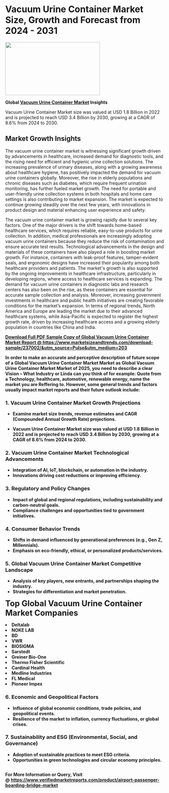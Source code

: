 <H1>Vacuum Urine Container Market Size, Growth and Forecast from 2024 - 2031</H1><img class="aligncenter size-medium wp-image-584254" src="https://thirdeyenews.in/wp-content/uploads/2024/09/Global-Market-Research-300x168.jpeg" alt="" width="300" height="168" /><p><strong>Global&nbsp;<a href="https://www.marketsizeandtrends.com/download-sample/237002/&amp;utm_source=Pulse&amp;utm_medium=203">Vacuum Urine Container Market</a> Insights</strong></p><p>Vacuum Urine Container Market size was valued at USD 1.8 Billion in 2022 and is projected to reach USD 3.4 Billion by 2030, growing at a CAGR of 8.6% from 2024 to 2030.</p><p><h2>Market Growth Insights</h2> <p>The vacuum urine container market is witnessing significant growth driven by advancements in healthcare, increased demand for diagnostic tools, and the rising need for efficient and hygienic urine collection solutions. The increasing prevalence of urinary diseases, along with a growing awareness about healthcare hygiene, has positively impacted the demand for vacuum urine containers globally. Moreover, the rise in elderly populations and chronic diseases such as diabetes, which require frequent urination monitoring, has further fueled market growth. The need for portable and user-friendly urine collection systems in both hospitals and home care settings is also contributing to market expansion. The market is expected to continue growing steadily over the next few years, with innovations in product design and material enhancing user experience and safety.</p> <p><strong><a href="#"></a></strong></p> <p>The vacuum urine container market is growing rapidly due to several key factors. One of the major drivers is the shift towards home-based healthcare services, which requires reliable, easy-to-use products for urine collection. In addition, medical professionals are increasingly adopting vacuum urine containers because they reduce the risk of contamination and ensure accurate test results. Technological advancements in the design and materials of these containers have also played a role in boosting market growth. For instance, containers with leak-proof features, tamper-evident seals, and ergonomic designs have increased their popularity among both healthcare providers and patients. The market's growth is also supported by the ongoing improvements in healthcare infrastructure, particularly in developing regions, where access to healthcare services is expanding. The demand for vacuum urine containers in diagnostic labs and research centers has also been on the rise, as these containers are essential for accurate sample collection and analysis. Moreover, increasing government investments in healthcare and public health initiatives are creating favorable conditions for the market’s expansion. In terms of regional trends, North America and Europe are leading the market due to their advanced healthcare systems, while Asia-Pacific is expected to register the highest growth rate, driven by increasing healthcare access and a growing elderly population in countries like China and India.</p> <p><strong><a href="#"></p><p><span class=""><strong>Download Full PDF Sample Copy of Global Vacuum Urine Container Market Report</strong> @ <a href="https://www.marketsizeandtrends.com/download-sample/237002/&amp;utm_source=Pulse&amp;utm_medium=203" target="_blank">https://www.marketsizeandtrends.com/download-sample/237002/&amp;utm_source=Pulse&amp;utm_medium=203</a></span></p><p>In order to make an accurate and perceptive description of future scope of a Global&nbsp;Vacuum Urine Container Market Market as Global&nbsp;Vacuum Urine Container Market Market of 2025, you need to describe a clear Vision &ndash; What Industry or Linda can you think of for example: Quote from a Technology, healthcare, automotive, renewable energy, name the market you are Reffering to. However, some general trends and factors usually impact market reports and their future outlook include:</p><h3>1.&nbsp;<strong>Vacuum Urine Container Market Growth Projections</strong></h3><ul><li>Examine market size trends, revenue estimates and CAGR (Compounded Annual Growth Rate) projections.</li><li><p>Vacuum Urine Container Market size was valued at USD 1.8 Billion in 2022 and is projected to reach USD 3.4 Billion by 2030, growing at a CAGR of 8.6% from 2024 to 2030.</p></li></ul><h3>2.&nbsp;<strong>Vacuum Urine Container Market Technological Advancements</strong></h3><ul><li>Integration of AI, IoT, blockchain, or automation in the industry.</li><li>Innovations driving cost reductions or improving efficiency.</li></ul><h3>3.&nbsp;<strong>Regulatory and Policy Changes</strong></h3><ul><li>Impact of global and regional regulations, including sustainability and carbon-neutral goals.</li><li>Compliance challenges and opportunities tied to government initiatives.</li></ul><h3>4.&nbsp;<strong>Consumer Behavior Trends</strong></h3><ul><li>Shifts in demand influenced by generational preferences (e.g., Gen Z, Millennials).</li><li>Emphasis on eco-friendly, ethical, or personalized products/services.</li></ul><h3>5.&nbsp;<strong>Global Vacuum Urine Container Market Competitive Landscape</strong></h3><ul><li>Analysis of key players, new entrants, and partnerships shaping the industry.</li><li>Strategies for differentiation and market penetration.</li></ul><p data-pm-slice="1 1 []"><span style="color: inherit; font-family: inherit; font-size: 25px;">Top Global Vacuum Urine Container Market Companies</span></p><div class="" data-test-id=""><p><li>Deltalab</li><li> NOKE LAB</li><li> BD</li><li> VWR</li><li> BIOSIGMA</li><li> Sarstedt</li><li> Greiner Bio-One</li><li> Thermo Fisher Scientific</li><li> Cardinal Health</li><li> Medline Industries</li><li> FL Medical</li><li> Pioneer Impex</li></p></div><h3>6.&nbsp;<strong>Economic and Geopolitical Factors</strong></h3><ul><li>Influence of global economic conditions, trade policies, and geopolitical events.</li><li>Resilience of the market to inflation, currency fluctuations, or global crises.</li></ul><h3>7.&nbsp;<strong>Sustainability and ESG (Environmental, Social, and Governance)</strong></h3><ul><li>Adoption of sustainable practices to meet ESG criteria.</li><li>Opportunities in green technologies and circular economy principles.</li></ul><h2><strong style="font-size: 14px;">For More Information or Query, Visit @&nbsp;</strong><a style="background-color: #ffffff; font-size: 14px;" href="https://www.marketsizeandtrends.com/report/vacuum-urine-container-market/" target="_blank">https://www.verifiedmarketreports.com/product/airport-passenger-boarding-bridge-market</a></h2>
